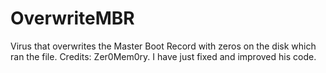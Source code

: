 # OverwriteMBR
Virus that overwrites the Master Boot Record with zeros on the disk which ran the file. Credits: Zer0Mem0ry. I have just fixed and improved his code.
